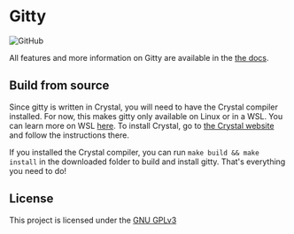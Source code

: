 # Gitty

<!-- Badges -->

![GitHub](https://img.shields.io/badge/OS-Linux%20%2F%20WSL-yellow)

All features and more information on Gitty are available in the [the docs](https://github.com/lianstuder/gitty/blob/master/docs/README.md).

## Build from source

Since gitty is written in Crystal, you will need to have the Crystal compiler installed. For now, this makes gitty only available on Linux or in a WSL. You can learn more on WSL [here]().
To install Crystal, go to [the Crystal website](https://crystal-lang.org/install) and follow the instructions there.

If you installed the Crystal compiler, you can run `make build && make install` in the downloaded folder to build and install gitty. That's everything you need to do!

## License

This project is licensed under the [GNU GPLv3](https://github.com/lianstuder/gitty/blob/master/LICENSE)
